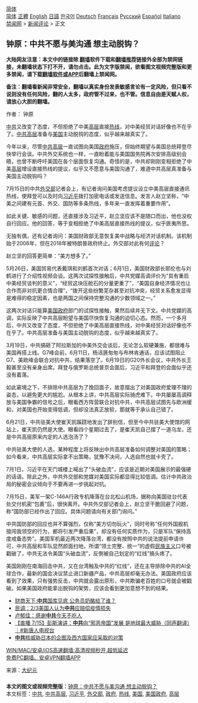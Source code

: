  <!-- 面包屑导航 --> <div class="breadcrumb"><!-- GTranslate: https://gtranslate.io/ -->  <div class="switcher notranslate">  <div class="selected">  <a href="#" onclick="return false;"> 简体</a>  </div>  <div class="option">  <a href="https://www.bannedbook.org" onclick="doGTranslate('zh-CN|zh-CN');jQuery('div.switcher div.selected a').html(jQuery(this).html());return false;" title="简体中文" class="nturl selected"> 简体</a>  <a href="https://www.bannedbook.org/zh-tw/" onclick="doGTranslate('zh-CN|zh-TW');jQuery('div.switcher div.selected a').html(jQuery(this).html());return false;" title="繁體中文" class="nturl"> 正體</a>  <a href="https://www.bannedbook.org/en/" onclick="doGTranslate('zh-CN|en');jQuery('div.switcher div.selected a').html(jQuery(this).html());return false;" title="English" class="nturl"> English</a>  <a href="https://www.bannedbook.org/ja/" onclick="doGTranslate('zh-CN|ja');jQuery('div.switcher div.selected a').html(jQuery(this).html());return false;" title="日本語" class="nturl"> 日語</a>  <a href="https://www.bannedbook.org/ko/" onclick="doGTranslate('zh-CN|ko');jQuery('div.switcher div.selected a').html(jQuery(this).html());return false;" title="한국어" class="nturl"> 한국어</a>  <a href="https://www.bannedbook.org/de/" onclick="doGTranslate('zh-CN|de');jQuery('div.switcher div.selected a').html(jQuery(this).html());return false;" title="Deutsch" class="nturl"> Deutsch</a>  <a href="https://www.bannedbook.org/fr/" onclick="doGTranslate('zh-CN|fr');jQuery('div.switcher div.selected a').html(jQuery(this).html());return false;" title="Français" class="nturl"> Français</a>  <a href="https://www.bannedbook.org/ru/" onclick="doGTranslate('zh-CN|ru');jQuery('div.switcher div.selected a').html(jQuery(this).html());return false;" title="Русский" class="nturl"> Русский</a>  <a href="https://www.bannedbook.org/es/" onclick="doGTranslate('zh-CN|es');jQuery('div.switcher div.selected a').html(jQuery(this).html());return false;" title="Español" class="nturl"> Español</a>  <a href="https://www.bannedbook.org/it/" onclick="doGTranslate('zh-CN|it');jQuery('div.switcher div.selected a').html(jQuery(this).html());return false;" title="Italiano" class="nturl"> Italiano</a>  </div>  </div>      <div class='breadcrumb-sub'><!-- Breadcrumb NavXT 6.3.0 --> <a href="https://www.bannedbook.org/" class="home">禁闻网</a> &gt; <a href="https://www.bannedbook.org/bnews/comments/" class="category">新闻评论</a> &gt; 正文</div></div><h2>钟原：中共不愿与美沟通 想主动脱钩？</h2> <p class="notice"><b>大陆网友注意：本文中的链接除 <a href="https://github.com/bannedbook/fanqiang" >翻墙</a>软件下载和<a href="https://github.com/killgcd/justmysocks/blob/master/README.md">翻墙推荐</a>链接外全部为禁网链接，未翻墙状态下打不开，请勿点击。此为文字版禁闻，欲看图文视频完整版和更多禁闻，请下载<a href="https://github.com/bannedbook/fanqiang">翻墙软件或APP</a>后翻墙上禁闻网。</p><p>备注：翻墙看新闻非常安全，翻墙以真实身份发表敏感言论有一定风险，但只看不说则没有任何风险，翻的人太多，政府管不过来，也不管。信息自由是天赋人权，请放心大胆的翻墙。</b></p>  <div class="entry"> <p>作者： 钟原</p> <p id="summary"><a href="https://www.bannedbook.org/bnews/tag/%e4%b8%ad%e5%85%b1/" class="st_tag internal_tag" rel="tag" title="标签 中共 下的日志">中共</a>又改变了态度，不但拒绝了中美<span class='wp_keywordlink_affiliate'><a href="https://www.bannedbook.org/bnews/ccpdope/" title="中共高层内幕" target="_blank">高层</a></span>直接<a href="https://www.bannedbook.org/bnews/tag/%E7%83%AD%E7%BA%BF/" class="st_tag internal_tag" rel="tag" title="标签 热线 下的日志">热线</a>，对中美经贸对话好像也不在乎了。<span class='wp_keywordlink_affiliate'><a href="https://www.bannedbook.org/bnews/ccpdope/" title="中共高层" target="_blank">中共高层</a></span>准备与<a href="https://www.bannedbook.org/bnews/tag/%e7%be%8e%e5%9b%bd/" class="st_tag internal_tag" rel="tag" title="标签 美国 下的日志">美国</a>主动脱钩的态度，似乎越来越真实了。</p> <p id="conimg">今年以来，尽管<a href="https://www.bannedbook.org/bnews/tag/%E4%B8%AD%E5%85%B1%E9%AB%98%E5%B1%82/" class="st_tag internal_tag" rel="tag" title="标签 中共高层 下的日志">中共高层</a>一直试图向美国<a href="https://www.bannedbook.org/bnews/tag/%e6%94%bf%e5%ba%9c/" class="st_tag internal_tag" rel="tag" title="标签 政府 下的日志">政府</a>施压，但始终期望与美国总统拜登尽快举行会谈。中共外交系统也一样，一直盼着能与美国国务院再次安排高级别会晤，也曾不断呼吁美国在各个层面恢复沟通。奇怪的是，中共却刚刚变相拒绝了中美<a href="https://www.bannedbook.org/bnews/tag/%E9%AB%98%E5%B1%82/" class="st_tag internal_tag" rel="tag" title="标签 高层 下的日志">高层</a>增设直接热线的提议，似乎又不愿意与美国沟通了，难道中共高层真准备与美国主动脱钩吗？</p> <p>7月15日的中共<a href="https://www.bannedbook.org/bnews/tag/%E5%A4%96%E4%BA%A4%E9%83%A8/" class="st_tag internal_tag" rel="tag" title="标签 外交部 下的日志">外交部</a>记者会上，有记者询问美国考虑提议设立中美高层直接通讯热线，使拜登可以及时向<a href="https://www.bannedbook.org/bnews/tag/%e4%b9%a0%e8%bf%91%e5%b9%b3/" class="st_tag internal_tag" rel="tag" title="标签 习近平 下的日志">习近平</a>拨打加密电话或发送信息。发言人赵立坚称，“中美之间建有元首、外交、国防等多条热线，多年来一直发挥着重要作用”。</p>  <p>如此关键、敏感的问题，还直接涉及习近平，赵立坚应该不是随口而出，他也没权自行回应。他的回答，等于变相拒绝了中美高层直接热线的提议，似乎匪夷所思。</p> <p>无独有偶，还有记者询问：美国财政部无意恢复美中战略与经济对话机制。该机制始于2006年，但在2018年被特朗普政府终止。外交部对此有何<span class='wp_keywordlink_affiliate'><a href="https://www.bannedbook.org/bnews/comments/" title="新闻评论" target="_blank">评论</a></span>？</p> <p>赵立坚的回答更简单：“美方想多了。”</p> <p>5月26日，美国贸易代表戴琪和刘鹤首次对话；6月1日，美国财政部长耶伦也与刘鹤进行了介绍性视频会谈。这两次试探性接触后，中共党媒高调评价为“具有重启中美经贸谈判的意义”，“经贸这块压舱石的分量更重了”，“美国自身经济情况也让合作而非对抗更合情合理”，“拨开这些纷繁芜杂甚至对抗冲突，经贸关系愈发显得是难得的稳定因素，也是两国之间保持完整沟通的少数领域之一。”</p>  <p>这两次对话只能算<a href="https://www.bannedbook.org/bnews/tag/%E7%BE%8E%E5%9B%BD%E6%94%BF%E5%BA%9C/" class="st_tag internal_tag" rel="tag" title="标签 美国政府 下的日志">美国政府</a>部门的试探性接触，果然后续并无下文。中共党媒的高调，实际反映了中共高层盼望与美国尽快恢复沟通的迫切心态。然而，一个多月后，中共又改变了态度，不但拒绝了中美高层直接热线，对中美经贸对话好像也不在乎了。中共高层准备与美国主动脱钩的态度，似乎越来越真实了。</p> <p>3月19日，中共搞砸了阿拉斯加的中美外交会谈后，无论怎么软硬兼施，都很难与美国再搭上线。G7峰会前，6月11日，杨洁篪匆匆与布林肯通话，应该试图阻止G7、美欧峰会联合对抗中共，结果落空了。6月19日的G20外长会议，中共外长王毅甚至没有亲身出席。拜登与俄罗斯总统普京会面后，习近平和拜登的会面似乎还没有着落。</p> <p>如此窘境之下，不排除中共高层为了挽回面子，故意摆出了对美国政府爱理不理的姿态，以避免更大的尴尬。从根本上讲，中共高层实际骑虎难下。中共屡屡高调释放与美国争霸的信号之后，眼看西方阵营联合对抗中共，中共高层试图先与欧洲缓和，对美国也开始变得低调，但却没法真正放软，那就等于承认自己错了。</p> <p>6月21日，中共驻美大使崔天凯蹊跷地发出了辞别信，但至今中共驻美大使馆的网站上，崔天凯仍然是大使。眼看四个星期过去了，是崔天凯自己摆了一道乌龙，还是中共高层原来内定的人选泡汤了？</p>  <p>中共驻美大使的人选，某种程度上将反映出中共高层准备如何调整对美国的策略；如今看来，中共高层实际拿不出策略，犹豫不决间，人选自然也就卡壳了。</p> <p>7月1日，习近平在天门城楼上喊出了“头破血流”，应该是近期对美国展示的最强硬的话语。除此之外，中共外交部和党媒对美国实际都显得比较低调。估计中共政治局的秘密会议倾向于不要再进一步挑起对抗。</p> <p>7月15日，美军一架C-146A行政专机降落在台北松山机场，据称向美国驻台代表处交付机密“包裹”后，很快离开。中共外交部记者会上，赵立坚干脆回避了问题，称“国防部已经作出了回应。具体问题请向有关部门询问。”</p> <p>中共国防部的回应也并不算强烈，仅称“美方切勿玩火”，同时号称“任何外国舰机擅闯我领空的行为，都将引发严重后果”，却没有任何实质作为，只是军队“保持高度戒备态势”。美国军机最近两次降落台湾，都没有按照中共的说法提前申请许可，中共高层和军队显然颜面扫地，所谓“领土完整、统一”的虚假<span class='wp_keywordlink'><a href="https://www.bannedbook.org/forum11/topic333.html" title="禁片：民族主义和三座大山" target="_blank">民族主义</a></span>口号被戳破了，中共无法令美国“头破血流”，反倒被自己划定的“红线”搞头疼了。</p>  <p>美国刚刚在南海回击中共，又在台湾触及中共的“红线”，还在主导排除中共的AI全球合作，最新的国会决议禁止进口新疆产品，中共高层却毫无办法。美国政府应该看到了效果，只有强势反击，中共就会露出原形，中共欺骗老百姓的口号就会被戳破。如果美国政府能拿出脱钩的架势，应该会看到更加意想不到的结果。</p> <ul class='op-related-articles' title='相关阅读'> <li><a href='https://www.bannedbook.org/bnews/finance/20210716/1588141.html' target='_blank'>财商天下:<b>中共</b>国库见底 公务员奶酪给了谁？</a></li> <li><a href='https://www.bannedbook.org/bnews/bannedvideo/20210716/1588131.html' target='_blank'>民调：2/3美国人认为<b>中共</b>应赔偿疫情损失</a></li> <li><a href='https://www.bannedbook.org/bnews/comments/20210716/1588115.html' target='_blank'>卢郁佳：感谢<b>中共</b>今天不吃人</a></li> <li><a href='https://www.bannedbook.org/bnews/bannedvideo/20210716/1588114.html' target='_blank'>【直播​ 7/15】彭斯演讲：<b>中共</b>向“邪恶帝国”发展 是地球最大威胁（同声翻译）｜#新唐人电视台</a></li> <li><a href='https://www.bannedbook.org/bnews/comments/20210716/1588111.html' target='_blank'><b>中共</b>核威胁日本的企图及西方国家应采取的对策</a></li> </ul> <p class="texttj"> <a href="https://github.com/bannedbook/fanqiang/wiki/V2ray%E6%9C%BA%E5%9C%BA" target="_blank">WIN/MAC/安卓/iOS高速翻墙:高清视频秒开,超低延迟</a><br/> <a href="https://github.com/bannedbook/fanqiang/wiki/%E7%A6%81%E9%97%BB%E7%BD%91%E5%AE%89%E5%8D%93%E7%BF%BB%E5%A2%99%E6%96%B0%E9%97%BBAPP" target="_blank">免费PC翻墙、安卓VPN翻墙APP</a></p><p> 来源：<span class='wp_keywordlink_affiliate'><a href="http://www.epochtimes.com/" title="大纪元" target="_blank">大纪元</a></span> </p><a name='sharetosocial'></a>  <div style="margin-bottom:5px;padding-bottom:5px;clear:both"> <div id="archive-pix-1" class="banner-ads"> <!-- AuctionX Display platform tag START --> <div id="26318x728x90x621x_ADSLOT2" clicktrack="%%CLICK_URL_ESC%%"></div> <!-- AuctionX Display platform tag END --> </div> <div id="archive-pix-2" class="banner-ads"> <!-- AuctionX Display platform tag START --> <div id="26315x300x250x621x_ADSLOT2" clicktrack="%%CLICK_URL_ESC%%"></div> <!-- AuctionX Display platform tag END --> </div> </div>    <div id="archive-pix-1" class="banner-ads"> <!-- AuctionX Display platform tag START --> <div id="26318x728x90x621x_ADSLOT3" clicktrack="%%CLICK_URL_ESC%%"></div> <!-- AuctionX Display platform tag END --> </div> <div><b>本文的图文或视频完整版</b>：<a href='https://www.bannedbook.org/bnews/comments/20210716/1588143.html'>钟原：中共不愿与美沟通 想主动脱钩？</a></div>  </div><!--END ENTRY--> <div class="postfooter"> <div>本文标签：<a href="https://www.bannedbook.org/bnews/tag/%e4%b8%ad%e5%85%b1/" rel="tag">中共</a>, <a href="https://www.bannedbook.org/bnews/tag/%E4%B8%AD%E5%85%B1%E9%AB%98%E5%B1%82/" rel="tag">中共高层</a>, <a href="https://www.bannedbook.org/bnews/tag/%e4%b9%a0%e8%bf%91%e5%b9%b3/" rel="tag">习近平</a>, <a href="https://www.bannedbook.org/bnews/tag/%E5%A4%96%E4%BA%A4%E9%83%A8/" rel="tag">外交部</a>, <a href="https://www.bannedbook.org/bnews/tag/%e6%94%bf%e5%ba%9c/" rel="tag">政府</a>, <a href="https://www.bannedbook.org/bnews/tag/%E7%83%AD%E7%BA%BF/" rel="tag">热线</a>, <a href="https://www.bannedbook.org/bnews/tag/%e7%be%8e%e5%9b%bd/" rel="tag">美国</a>, <a href="https://www.bannedbook.org/bnews/tag/%E7%BE%8E%E5%9B%BD%E6%94%BF%E5%BA%9C/" rel="tag">美国政府</a>, <a href="https://www.bannedbook.org/bnews/tag/%E9%AB%98%E5%B1%82/" rel="tag">高层</a></div>  </div><!--END POSTFOOTER--> 